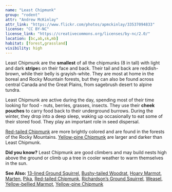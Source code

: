 ```yaml
---
name: "Least Chipmunk"
group: "rodent"
attr: "Andrew McKinlay"
attr_link: "https://www.flickr.com/photos/apmckinlay/33537094833"
license: "CC BY-NC"
license_link: "https://creativecommons.org/licenses/by-nc/2.0/"
location: [bc,ab,sk,mb]
habitat: [forest,grassland]
visibility: high
---
```

Least Chipmunk are the **smallest** of all the chipmunks (8 in tall) with light and dark **stripe**s on their face and back. Their tail and back are reddish-brown, while their belly is grayish-white. They are most at home in the boreal and Rocky Mountain forests, but they can also be found across central Canada and the Great Plains, from sagebrush desert to alpine tundra.

Least Chipmunk are active during the day, spending most of their time looking for food - nuts, berries, grasses, insects. They use their **cheek pouches** to carry food back to their underground burrows. During the winter, they drop into a deep sleep, waking up occasionally to eat some of their stored food. They play an important role in seed dispersal.

[Red-tailed Chipmunk](/animals/retchip) are more brightly colored and are found in the forests of the Rocky Mountains. [Yellow-pine Chipmunk](/animals/yelpchip) are larger and darker than Least Chipmunk.

**Did you know?** Least Chipmunk are good climbers and may build nests high above the ground or climb up a tree in cooler weather to warm themselves in the sun.

<!-- generated, do not edit -->
**See Also:**
[13-lined Ground Squirrel](/animals/13linegs),
[Bushy-tailed Woodrat](/animals/buwrat),
[Hoary Marmot](/animals/hoarymar),
[Marten](/animals/marten),
[Pika](/animals/pika),
[Red-tailed Chipmunk](/animals/retchip),
[Richardson’s Ground Squirrel](/animals/richgs),
[Weasel](/animals/weasel),
[Yellow-bellied Marmot](/animals/yelbelmar),
[Yellow-pine Chipmunk](/animals/yelpchip)
